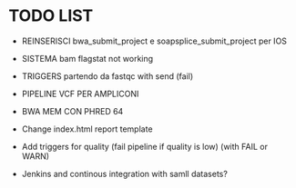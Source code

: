 # TODO LIST

- REINSERISCI bwa_submit_project e soapsplice_submit_project per IOS
- SISTEMA bam flagstat not working
- TRIGGERS partendo da fastqc with send (fail)

- PIPELINE VCF PER AMPLICONI
- BWA MEM CON PHRED 64
- Change index.html report template
- Add triggers for quality (fail pipeline if quality is low) (with FAIL or WARN)
- Jenkins and continous integration with samll datasets?

